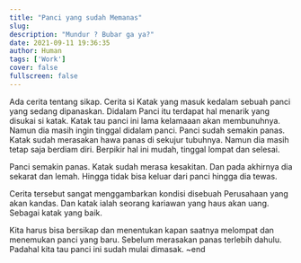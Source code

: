 ```yaml
---
title: "Panci yang sudah Memanas"
slug:
description: "Mundur ? Bubar ga ya?"
date: 2021-09-11 19:36:35
author: Human
tags: ['Work']
cover: false
fullscreen: false
---
```


Ada cerita tentang sikap. Cerita si Katak yang masuk kedalam sebuah panci yang sedang dipanaskan.
Didalam Panci itu terdapat hal menarik yang disukai si katak. Katak tau panci ini lama kelamaaan akan membunuhnya.
Namun dia masih ingin tinggal didalam panci. Panci sudah semakin panas. Katak sudah merasakan hawa panas di sekujur tubuhnya.
Namun dia masih tetap saja berdiam diri. Berpikir hal ini mudah, tinggal lompat dan selesai.

Panci semakin panas. Katak sudah merasa kesakitan. Dan pada akhirnya dia sekarat dan lemah. Hingga tidak bisa keluar dari panci hingga dia tewas.

Cerita tersebut sangat menggambarkan kondisi disebuah Perusahaan yang akan kandas. Dan katak ialah seorang kariawan yang haus akan uang. Sebagai katak yang baik. 

Kita harus bisa bersikap dan menentukan kapan saatnya melompat dan menemukan panci yang baru. Sebelum merasakan panas terlebih dahulu. Padahal kita tau panci ini sudah mulai dimasak. ~end